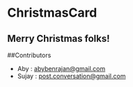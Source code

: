 # ChristmasCard

## Merry Christmas folks!

##Contributors
+ Aby   : abybenrajan@gmail.com
+ Sujay : post.conversation@gmail.com
